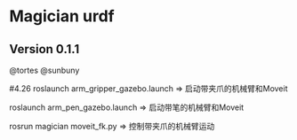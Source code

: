 # Magician urdf
## Version 0.1.1
@tortes
@sunbuny


#4.26
roslaunch arm_gripper_gazebo.launch => 启动带夹爪的机械臂和Moveit

roslaunch arm_pen_gazebo.launch => 启动带笔的机械臂和Moveit

rosrun magician moveit_fk.py => 控制带夹爪的机械臂运动
